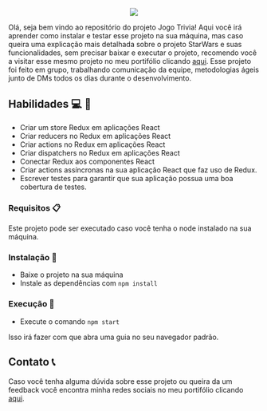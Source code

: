 <p align="center">
  <img src="https://user-images.githubusercontent.com/94487469/234627194-d843ebb7-84fc-4a16-9f5d-99e6477a0721.png">
</p>


Olá, seja bem vindo ao repositório do projeto Jogo Trivia! Aqui você irá aprender como instalar e testar esse projeto na sua máquina, mas caso queira uma explicação mais detalhada sobre o projeto StarWars e suas funcionalidades, sem precisar baixar e executar o projeto, recomendo você a visitar esse mesmo projeto no meu portifólio clicando [aqui](https://felupee.github.io/front-end/projetos/JogoTrivia/jogoTrivia.html). Esse projeto foi feito em grupo, trabalhando comunicação da equipe, metodologias ágeis junto de DMs todos os dias durante o desenvolvimento.

## Habilidades :computer: :rocket: 

- Criar um store Redux em aplicações React
- Criar reducers no Redux em aplicações React
- Criar actions no Redux em aplicações React
- Criar dispatchers no Redux em aplicações React
- Conectar Redux aos componentes React
- Criar actions assíncronas na sua aplicação React que faz uso de Redux.
- Escrever testes para garantir que sua aplicação possua uma boa cobertura de testes.

### Requisitos :clipboard: 

Este projeto pode ser executado caso você tenha o node instalado na sua máquina.

### Instalação :wrench:

- Baixe o projeto na sua máquina
- Instale as dependências com `npm install`

### Execução :runner:

- Execute o comando `npm start`

Isso irá fazer com que abra uma guia no seu navegador padrão.

## Contato :telephone_receiver:

Caso você tenha alguma dúvida sobre esse projeto ou queira da um feedback você encontra minha redes sociais no meu portifólio clicando [aqui](https://felupee.github.io/#contact).
